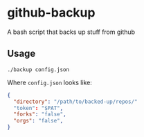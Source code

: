 # github-backup
A bash script that backs up stuff from github

## Usage
`./backup config.json`  

Where `config.json` looks like:
```json
{
  "directory": "/path/to/backed-up/repos/"
  "token": "$PAT",
  "forks": "false",
  "orgs": "false",
}
```
